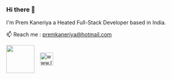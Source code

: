 ### Hi there 👋

I'm Prem Kaneriya a Heated Full-Stack Developer based in India.

📫 Reach me : premkaneriya@hotmail.com

<a href="https://twitter.com/_premkaneriya?t=t0S6foZq50brwlKAGajsXQ&s=09" target="blank"><img align="center" src="https://oyepriyansh.pages.dev/assets/github/readme/twitter.svg" alt="" title="Twitter" width="75"/></a> &ensp;
<a href="https://www.linkedin.com/in/prem-kaneriya-2aaa85223/" target="blank"><img align="center" src="https://oyepriyansh.pages.dev/assets/github/readme/linkedin.svg" alt="www.linkedin.com/in/prem-kaneriya-2aaa85223" title="Linkedin" width="35"/></a> &ensp;

<a href="" target="blank"  ><i class="fa-brands fa-instagram" style="color: #f01aff;"></i></a>

<a href="" target="blank"  ><i class="fa-brands fa-reddit-alien" style="color: #ff7300;"></i></a>

<a href="" target="blank"  ><i class="fa-brands fa-instagram" style="color: #ff00c8;"></i></i></a>

